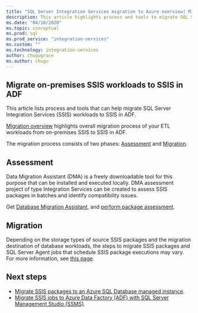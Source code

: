 ```yaml
---
title: "SQL Server Integration Services migration to Azure overview| Microsoft Docs"
description: This article highlights process and tools to migrate SQL Server Integration Services migration to Azure.
ms.date: "04/10/2020"
ms.topic: conceptual
ms.prod: sql
ms.prod_service: "integration-services"
ms.custom: ""
ms.technology: integration-services
author: chugugrace
ms.author: chugu
---
```


## Migrate on-premises SSIS workloads to SSIS in ADF

This article lists process and tools that can help migrate SQL Server Integration Services (SSIS) workloads to SSIS in ADF.

[Migration overview](https://docs.microsoft.com/azure/data-factory/scenario-ssis-migration-overview) highlights overall migration process of your ETL workloads from on-premises SSIS to SSIS in ADF.

The migration process consists of two phases:
[Assessment](https://docs.microsoft.com/azure/data-factory/scenario-ssis-migration-overview#assessment) and [Migration](https://docs.microsoft.com/azure/data-factory/scenario-ssis-migration-overview#migration).

## Assessment

Data Migration Assistant (DMA) is a freely downloadable tool for this purpose that can be installed and executed locally. DMA assessment project of type Integration Services can be created to assess SSIS packages in batches and identify compatibility issues.

Get [Database Migration Assistant](https://docs.microsoft.com/sql/dma/dma-overview), and [perform  package assessment](https://docs.microsoft.com/sql/dma/dma-assess-ssis).

## Migration

Depending on the storage types of source SSIS packages and the migration destination of database workloads, the steps to migrate SSIS packages and SQL Server Agent jobs that schedule SSIS package executions may vary. For more information, see [this page](https://docs.microsoft.com/azure/data-factory/scenario-ssis-migration-overview#migration).

## Next steps

- [Migrate SSIS packages to an Azure SQL Database managed instance](https://docs.microsoft.com/azure/dms/how-to-migrate-ssis-packages-managed-instance).
- [Migrate SSIS jobs to Azure Data Factory (ADF) with SQL Server Management Studio (SSMS)](https://docs.microsoft.com/azure/data-factory/how-to-migrate-ssis-job-ssms).
